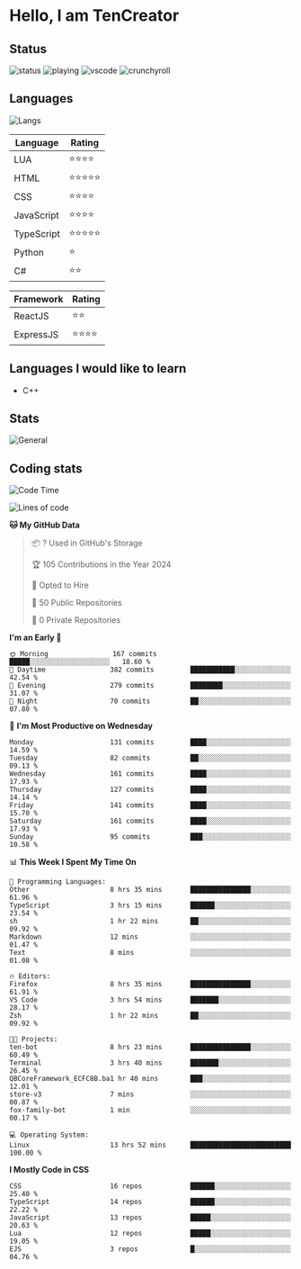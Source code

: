 # Hello, I am TenCreator

## Status
![status](https://api.statusbadges.me/badge/status/518334475038359555?simple=true&style=for-the-badge)
![playing](https://api.statusbadges.me/badge/playing/518334475038359555?style=for-the-badge)
![vscode](https://api.statusbadges.me/badge/vscode/518334475038359555?style=for-the-badge)
![crunchyroll](https://api.statusbadges.me/badge/crunchyroll/518334475038359555?style=for-the-badge)

## Languages
![Langs](https://github-readme-stats.vercel.app/api/top-langs/?username=tencreator&layout=compact&theme=radical)


|Language|Rating|
|--------|------|
|LUA|⭐️⭐️⭐️⭐️|
|HTML|⭐️⭐️⭐️⭐️⭐️|
|CSS|⭐️⭐️⭐️⭐️|
|JavaScript|⭐️⭐️⭐️⭐️|
|TypeScript|⭐️⭐️⭐️⭐️⭐️|
|Python|⭐️|
|C#|⭐️⭐️ |

|Framework|Rating|
|--------|------|
|ReactJS|⭐️⭐️|
|ExpressJS|⭐️⭐️⭐️⭐️|

## Languages I would like to learn
- C++

## Stats
![General](https://github-readme-stats.vercel.app/api?username=tencreator&show_icons=true&theme=radical)

## Coding stats
<!--START_SECTION:waka-->
![Code Time](http://img.shields.io/badge/Code%20Time-146%20hrs%2045%20mins-blue)

![Lines of code](https://img.shields.io/badge/From%20Hello%20World%20I%27ve%20Written-481.1%20thousand%20lines%20of%20code-blue)

**🐱 My GitHub Data** 

> 📦 ? Used in GitHub's Storage 
 > 
> 🏆 105 Contributions in the Year 2024
 > 
> 💼 Opted to Hire
 > 
> 📜 50 Public Repositories 
 > 
> 🔑 0 Private Repositories 
 > 
**I'm an Early 🐤** 

```text
🌞 Morning                167 commits         █████░░░░░░░░░░░░░░░░░░░░   18.60 % 
🌆 Daytime                382 commits         ███████████░░░░░░░░░░░░░░   42.54 % 
🌃 Evening                279 commits         ████████░░░░░░░░░░░░░░░░░   31.07 % 
🌙 Night                  70 commits          ██░░░░░░░░░░░░░░░░░░░░░░░   07.80 % 
```
📅 **I'm Most Productive on Wednesday** 

```text
Monday                   131 commits         ████░░░░░░░░░░░░░░░░░░░░░   14.59 % 
Tuesday                  82 commits          ██░░░░░░░░░░░░░░░░░░░░░░░   09.13 % 
Wednesday                161 commits         ████░░░░░░░░░░░░░░░░░░░░░   17.93 % 
Thursday                 127 commits         ████░░░░░░░░░░░░░░░░░░░░░   14.14 % 
Friday                   141 commits         ████░░░░░░░░░░░░░░░░░░░░░   15.70 % 
Saturday                 161 commits         ████░░░░░░░░░░░░░░░░░░░░░   17.93 % 
Sunday                   95 commits          ███░░░░░░░░░░░░░░░░░░░░░░   10.58 % 
```


📊 **This Week I Spent My Time On** 

```text
💬 Programming Languages: 
Other                    8 hrs 35 mins       ███████████████░░░░░░░░░░   61.96 % 
TypeScript               3 hrs 15 mins       ██████░░░░░░░░░░░░░░░░░░░   23.54 % 
sh                       1 hr 22 mins        ██░░░░░░░░░░░░░░░░░░░░░░░   09.92 % 
Markdown                 12 mins             ░░░░░░░░░░░░░░░░░░░░░░░░░   01.47 % 
Text                     8 mins              ░░░░░░░░░░░░░░░░░░░░░░░░░   01.08 % 

🔥 Editors: 
Firefox                  8 hrs 35 mins       ███████████████░░░░░░░░░░   61.91 % 
VS Code                  3 hrs 54 mins       ███████░░░░░░░░░░░░░░░░░░   28.17 % 
Zsh                      1 hr 22 mins        ██░░░░░░░░░░░░░░░░░░░░░░░   09.92 % 

🐱‍💻 Projects: 
ten-bot                  8 hrs 23 mins       ███████████████░░░░░░░░░░   60.49 % 
Terminal                 3 hrs 40 mins       ███████░░░░░░░░░░░░░░░░░░   26.45 % 
QBCoreFramework_ECFC8B.ba1 hr 40 mins        ███░░░░░░░░░░░░░░░░░░░░░░   12.01 % 
store-v3                 7 mins              ░░░░░░░░░░░░░░░░░░░░░░░░░   00.87 % 
fox-family-bot           1 min               ░░░░░░░░░░░░░░░░░░░░░░░░░   00.17 % 

💻 Operating System: 
Linux                    13 hrs 52 mins      █████████████████████████   100.00 % 
```

**I Mostly Code in CSS** 

```text
CSS                      16 repos            ██████░░░░░░░░░░░░░░░░░░░   25.40 % 
TypeScript               14 repos            ██████░░░░░░░░░░░░░░░░░░░   22.22 % 
JavaScript               13 repos            █████░░░░░░░░░░░░░░░░░░░░   20.63 % 
Lua                      12 repos            █████░░░░░░░░░░░░░░░░░░░░   19.05 % 
EJS                      3 repos             █░░░░░░░░░░░░░░░░░░░░░░░░   04.76 % 
```




<!--END_SECTION:waka-->
